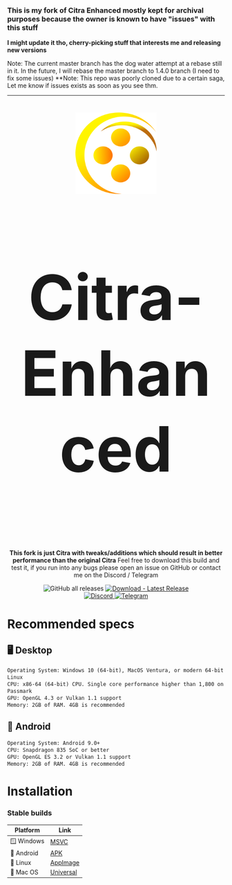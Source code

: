 ### This is my fork of Citra Enhanced mostly kept for archival purposes because the owner is known to have "issues" with this stuff 

**I might update it tho, cherry-picking stuff that interests me and releasing new versions** 

Note: The current master branch has the dog water attempt at a rebase still in it. In the future, I will rebase the master branch to 1.4.0 branch (I need to fix some issues)
**Note: This repo was poorly cloned due to a certain saga, Let me know if issues exists as soon as you see thm.

___

<h1 align="center">
  <img src="https://github.com/CitraEnhanced/citra/blob/2fb4b5e4f3f3c7bcb06c1eac97181f845fe72b57/branding/Citra-Enhanced-256.png" alt="citra" width="188"/>
</p>
<p align="center" style="font-size:144px;">
  <strong>Citra-Enhanced</strong>
</h1>

<p align="center">
  <strong>This fork is just Citra with tweaks/additions which should result in better performance than the original Citra</strong>
  </strong>Feel free to download this build and test it, if you run into any bugs please open an issue on GitHub or contact me on the Discord / Telegram</strong>
</p>

<p align="center">
  <img src="https://img.shields.io/github/downloads/CitraEnhanced/citra/total" alt="GitHub all releases"/>
  <a href="https://github.com/kleidis/citra-enhanced/releases/latest">
    <img src="https://img.shields.io/badge/Download-Latest_Release-2ea44f?logo=github&logoColor=white" alt="Download - Latest Release"/>
  </a>
  <br>
  <a href="https://discord.gg/8xjMHWEuf6">
    <img src="https://dcbadge.limes.pink/api/server/8xjMHWEuf6" alt="Discord"/>
  </a>
  <a href="https://t.me/+lTkg6yC6pQAxNzM0">
    <img src="https://patrolavia.github.io/telegram-badge/chat.png" alt="Telegram"/>
  </a>
</p>

# Recommended specs

## 🖥️ Desktop

```
Operating System: Windows 10 (64-bit), MacOS Ventura, or modern 64-bit Linux
CPU: x86-64 (64-bit) CPU. Single core performance higher than 1,800 on Passmark
GPU: OpenGL 4.3 or Vulkan 1.1 support
Memory: 2GB of RAM. 4GB is recommended
```

## 📱 Android

```
Operating System: Android 9.0+
CPU: Snapdragon 835 SoC or better
GPU: OpenGL ES 3.2 or Vulkan 1.1 support
Memory: 2GB of RAM. 4GB is recommended
```

# Installation

### Stable builds

|Platform|Link|
|--------|--------|
| 🪟 Windows|[MSVC](https://github.com/kleidis/citra-enhanced/releases/latest/download/windows-msvc.zip)|
| 📱 Android|[APK](https://github.com/kleidis/citra-enhanced/releases/latest/download/Android-APK.zip)|
| 🐧 Linux|[AppImage](https://github.com/kleidis/citra-enhanced/releases/latest/download/linux-appimage.zip)|
| 🍎 Mac OS|[Universal](https://github.com/kleidis/citra-enhanced/releases/latest/download/macos-universal.zip)|
